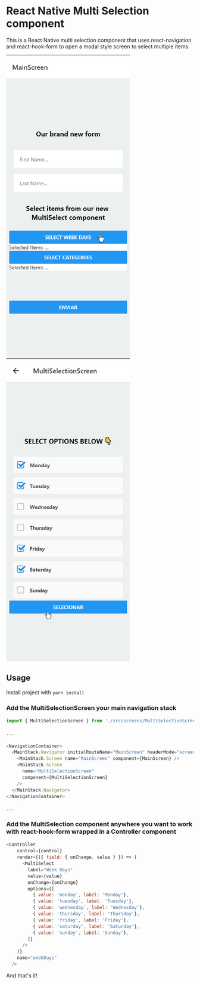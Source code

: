# React Native Multi Selection component

This is a React Native multi selection component that uses react-navigation and react-hook-form  to open a modal style screen to select multiple items.

![Main Screen with form](/screenshots/form-screen.png?raw=true "Main Screen with form")
![Global Selection screen](/screenshots/selection-screen.png?raw=true "Global Selection screen")

## Usage
Install project with `yarn install` 

### Add the MultiSelectionScreen your main navigation stack
```javascript
import { MultiSelectionScreen } from './src/screens/MultiSelectionScreen';

...

<NavigationContainer>
  <MainStack.Navigator initialRouteName="MainScreen" headerMode="screen">
    <MainStack.Screen name="MainScreen" component={MainScreen} />
    <MainStack.Screen
      name="MultiSelectionScreen"
      component={MultiSelectionScreen}
    />
  </MainStack.Navigator>
</NavigationContainer>

...
```

### Add the MultiSelection component anywhere you want to work with react-hook-form wrapped in a Controller component
```javascript
<Controller
    control={control}
    render={({ field: { onChange, value } }) => (
      <MultiSelect
        label="Week Days"
        value={value}
        onChange={onChange}
        options={[
          { value: 'monday', label: 'Monday'},
          { value: 'tuesday', label: 'Tuesday'},
          { value: 'wednesday', label: 'Wednesday'},
          { value: 'thursday', label: 'Thursday'},
          { value: 'friday', label: 'Friday'},
          { value: 'saturday', label: 'Saturday'},
          { value: 'sunday', label: 'Sunday'},
        ]}
      />
    )}
    name="weekDays"
  />
```

And that's it!
